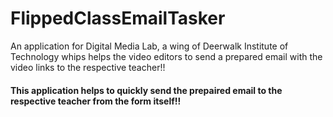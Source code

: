 # FlippedClassEmailTasker
An application for Digital Media Lab, a wing of Deerwalk Institute of Technology whips helps the video editors to send a prepared email with the video links to the respective teacher!!

#### This application helps to quickly send the prepaired email to the respective teacher from the form itself!!
